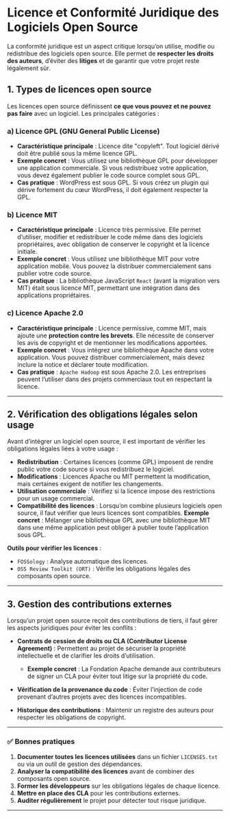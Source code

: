 # Licence et Conformité Juridique des Logiciels Open Source

La conformité juridique est un aspect critique lorsqu’on utilise, modifie ou redistribue des logiciels open source. Elle permet de **respecter les droits des auteurs**, d’éviter des **litiges** et de garantir que votre projet reste légalement sûr.

## 1. Types de licences open source

Les licences open source définissent **ce que vous pouvez et ne pouvez pas faire** avec un logiciel. Les principales catégories :

### a) Licence GPL (GNU General Public License)

* **Caractéristique principale** : Licence dite "copyleft". Tout logiciel dérivé doit être publié sous la même licence GPL.
* **Exemple concret** : Vous utilisez une bibliothèque GPL pour développer une application commerciale. Si vous redistribuez votre application, vous devez également publier le code source complet sous GPL.
* **Cas pratique** : WordPress est sous GPL. Si vous créez un plugin qui dérive fortement du cœur WordPress, il doit également respecter la GPL.

### b) Licence MIT

* **Caractéristique principale** : Licence très permissive. Elle permet d’utiliser, modifier et redistribuer le code même dans des logiciels propriétaires, avec obligation de conserver le copyright et la licence initiale.
* **Exemple concret** : Vous utilisez une bibliothèque MIT pour votre application mobile. Vous pouvez la distribuer commercialement sans publier votre code source.
* **Cas pratique** : La bibliothèque JavaScript `React` (avant la migration vers MIT) était sous licence MIT, permettant une intégration dans des applications propriétaires.

### c) Licence Apache 2.0

* **Caractéristique principale** : Licence permissive, comme MIT, mais ajoute une **protection contre les brevets**. Elle nécessite de conserver les avis de copyright et de mentionner les modifications apportées.
* **Exemple concret** : Vous intégrez une bibliothèque Apache dans votre application. Vous pouvez distribuer commercialement, mais devez inclure la notice et déclarer toute modification.
* **Cas pratique** : `Apache Hadoop` est sous Apache 2.0. Les entreprises peuvent l’utiliser dans des projets commerciaux tout en respectant la licence.

---

## 2. Vérification des obligations légales selon usage

Avant d’intégrer un logiciel open source, il est important de vérifier les obligations légales liées à votre usage :

* **Redistribution** : Certaines licences (comme GPL) imposent de rendre public votre code source si vous redistribuez le logiciel.
* **Modifications** : Licences Apache ou MIT permettent la modification, mais certaines exigent de notifier les changements.
* **Utilisation commerciale** : Vérifiez si la licence impose des restrictions pour un usage commercial.
* **Compatibilité des licences** : Lorsqu’on combine plusieurs logiciels open source, il faut vérifier que leurs licences sont compatibles.
  **Exemple concret** : Mélanger une bibliothèque GPL avec une bibliothèque MIT dans une même application peut obliger à publier toute l’application sous GPL.

**Outils pour vérifier les licences** :

* `FOSSology` : Analyse automatique des licences.
* `OSS Review Toolkit (ORT)` : Vérifie les obligations légales des composants open source.

---

## 3. Gestion des contributions externes

Lorsqu’un projet open source reçoit des contributions de tiers, il faut gérer les aspects juridiques pour éviter les conflits :

* **Contrats de cession de droits ou CLA (Contributor License Agreement)** : Permettent au projet de sécuriser la propriété intellectuelle et de clarifier les droits d’utilisation.

  * **Exemple concret** : La Fondation Apache demande aux contributeurs de signer un CLA pour éviter tout litige sur la propriété du code.
* **Vérification de la provenance du code** : Éviter l’injection de code provenant d’autres projets avec des licences incompatibles.
* **Historique des contributions** : Maintenir un registre des auteurs pour respecter les obligations de copyright.

---

### ✅ Bonnes pratiques

1. **Documenter toutes les licences utilisées** dans un fichier `LICENSES.txt` ou via un outil de gestion des dépendances.
2. **Analyser la compatibilité des licences** avant de combiner des composants open source.
3. **Former les développeurs** sur les obligations légales de chaque licence.
4. **Mettre en place des CLA** pour les contributions externes.
5. **Auditer régulièrement** le projet pour détecter tout risque juridique.

---


